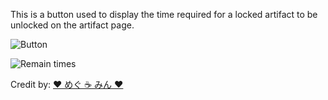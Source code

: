 This is a button used to display the time required for a locked artifact to be unlocked on the artifact page.

![Button](https://github.com/Mishasama/UserScript/assets/54498172/1ffe568c-850e-4a38-ba2e-ddd94aa37d36)

![Remain times](https://github.com/Mishasama/UserScript/assets/54498172/12291fc7-78fc-4ae5-82da-715f140f1ec7)

Credit by: [❤ めぐ ☕ みん ❤](https://www.alienwarearena.com/member/%25E2%259D%25A4%2520%25E3%2582%2581%25E3%2581%2590%2520%25E2%2598%2595%2520%25E3%2581%25BF%25E3%2582%2593%2520%25E2%259D%25A4)
